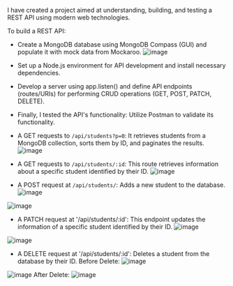 I have created a project aimed at understanding, building, and testing a REST API using modern web technologies.

To build a REST API:

* Create a MongoDB database using MongoDB Compass (GUI) and populate it with mock data from Mockaroo.
  ![image](https://github.com/TaimaHamadneh/Student-RESTful-API/assets/98472054/e251821c-f265-4e56-af2e-0d5731030571)

* Set up a Node.js environment for API development and install necessary dependencies.
  
* Develop a server using app.listen() and define API endpoints (routes/URIs) for performing CRUD operations (GET, POST, PATCH, DELETE).
  
* Finally, I tested the API's functionality: Utilize Postman to validate its functionality.

- A GET requests to `/api/students?p=0`:
It retrieves students from a MongoDB collection, sorts them by ID, and paginates the results.
 ![image](https://github.com/TaimaHamadneh/Student-RESTful-API/assets/98472054/6180d22d-3bf3-4132-b13b-bf819c197e14)

- A GET requests to `/api/students/:id`:
This route retrieves information about a specific student identified by their ID.
![image](https://github.com/TaimaHamadneh/Student-RESTful-API/assets/98472054/9da1ec03-5f64-4850-a104-2ab8517e37ad)

- A POST request at `/api/students/`:
Adds a new student to the database.
![image](https://github.com/TaimaHamadneh/Student-RESTful-API/assets/98472054/a5a18550-1b80-4058-aef7-570441aa5d0f)

![image](https://github.com/TaimaHamadneh/Student-RESTful-API/assets/98472054/22cb80bc-3a74-472f-9384-1756ed08d10e)


- A PATCH request at '/api/students/:id': 
This endpoint updates the information of a specific student identified by their ID.
![image](https://github.com/TaimaHamadneh/Student-RESTful-API/assets/98472054/e8f33796-377d-48e5-ac78-a348bedd20c9)

![image](https://github.com/TaimaHamadneh/Student-RESTful-API/assets/98472054/253c53d4-9cf1-4b77-afd3-13138c7218fa)

- A DELETE request at '/api/students/:id':
 Deletes a student from the database by their ID.
Before Delete:
![image](https://github.com/TaimaHamadneh/Student-RESTful-API/assets/98472054/fc8e0fc4-dc73-42ef-ba86-75a702fdf435)

![image](https://github.com/TaimaHamadneh/Student-RESTful-API/assets/98472054/84845e61-2313-4686-bfdc-8dff5fda3fd3)
After Delete: 
![image](https://github.com/TaimaHamadneh/Student-RESTful-API/assets/98472054/ff1b4095-5417-4029-828b-ce6f03b8f02c)



